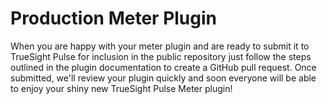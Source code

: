 Production Meter Plugin
=======================

When you are happy with your meter plugin and are ready to submit it to TrueSight Pulse
for inclusion in the public repository just follow the steps outlined in the plugin
documentation to create a GitHub pull request. Once submitted, we'll review your
plugin quickly and soon everyone will be able to enjoy your shiny new
TrueSight Pulse Meter plugin!